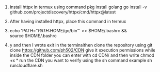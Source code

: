 1. install httpx in termux using command 
pkg install golang
go install -v github.com/projectdiscovery/httpx/cmd/httpx@latest

2. After having installed httpx, place this command in termux
3. echo 'PATH="$PATH:$HOME/go/bin"' >> $HOME/.bashrc && source $HOME/.bashrc
4. y and then I wrote exit in the terminalthen clone the repository using 
git clone https://github.com/ph502/CDN 
give it execution permissions while inside the CDN folder you can enter with cd CDN/
and then write 
chmod +x *
run the CDN you want to verify using the sh command
example
sh runcloudflare.sh
